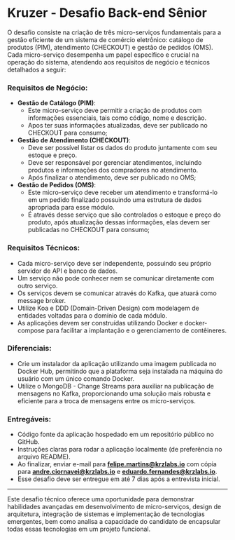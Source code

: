 # **Kruzer - Desafio Back-end Sênior**

O desafio consiste na criação de três micro-serviços fundamentais para a gestão eficiente de um sistema de comércio eletrônico: catálogo de produtos (PIM), atendimento (CHECKOUT) e gestão de pedidos (OMS). Cada micro-serviço desempenha um papel específico e crucial na operação do sistema, atendendo aos requisitos de negócio e técnicos detalhados a seguir:

### **Requisitos de Negócio:**

- **Gestão de Catálogo (PIM)**:
  - Este micro-serviço deve permitir a criação de produtos com informações essenciais, tais como código, nome e descrição.
  - Apos ter suas informações atualizadas, deve ser publicado no CHECKOUT para consumo;
- **Gestão de Atendimento (CHECKOUT)**:
  - Deve ser possível listar os dados do produto juntamente com seu estoque e preço. 
  - Deve ser responsável por gerenciar atendimentos, incluindo produtos e informações dos compradores no atendimento.
  - Após finalizar o atendimento, deve ser publicado no OMS;
- **Gestão de Pedidos (OMS)**:
  - Este micro-serviço deve receber um atendimento e transformá-lo em um pedido finalizado possuindo uma estrutura de dados apropriada para esse módulo.
  - É através desse serviço que são controlados o estoque e preço do produto, após atualização dessas informações, elas devem ser publicadas no CHECKOUT para consumo;

### **Requisitos Técnicos:**

- Cada micro-serviço deve ser independente, possuindo seu próprio servidor de API e banco de dados.
- Um serviço não pode conhecer nem se comunicar diretamente com outro serviço.
- Os serviços devem se comunicar através do Kafka, que atuará como message broker.
- Utilize Koa e DDD (Domain-Driven Design) com modelagem de entidades voltadas para o domínio de cada módulo.
- As aplicações devem ser construídas utilizando Docker e docker-compose para facilitar a implantação e o gerenciamento de contêineres.

### **Diferenciais:**

- Crie um instalador da aplicação utilizando uma imagem publicada no Docker Hub, permitindo que a plataforma seja instalada na máquina do usuário com um único comando Docker.
- Utilize o MongoDB - Change Streams para auxiliar na publicação de mensagens no Kafka, proporcionando uma solução mais robusta e eficiente para a troca de mensagens entre os micro-serviços.

### **Entregáveis:**
- Código fonte da aplicação hospedado em um repositório público no GitHub.
- Instruções claras para rodar a aplicação localmente (de preferência no arquivo README).
- Ao finalizar, enviar e-mail para **felipe.martins@krzlabs.io** com cópia para **andre.ciornavei@krzlabs.io** e **eduardo.fernandes@krzlabs.io**.
- Esse desafio deve ser entregue em até 7 dias após a entrevista inicial.

---

Este desafio técnico oferece uma oportunidade para demonstrar habilidades avançadas em desenvolvimento de micro-serviços, design de arquitetura, integração de sistemas e implementação de tecnologias emergentes, bem como analisa a capacidade do candidato de encapsular todas essas tecnologias em um projeto funcional.
